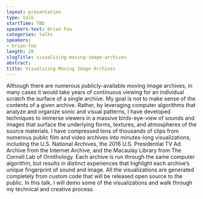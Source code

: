 ```yaml
---
layout: presentation
type: talk
startTime: TBD
speakers-text: Brian Foo
categories: talks
speakers:
- brian-foo
length: 20
slugTitle: visualizing-moving-image-archives
abstract:
title: Visualizing Moving Image Archives
---
```

Although there are numerous publicly-available moving image archives, in many cases it would take years of continuous viewing for an individual scratch the surface of a single archive. My goal is not to make sense of the contents of a given archive. Rather, by leveraging computer algorithms that analyze and organize sonic and visual patterns, I have developed techniques to immerse viewers in a massive birds-eye-view of sounds and images that surface the underlying forms, textures, and atmospheres of the source materials. I have compressed tens of thousands of clips from numerous public film and video archives into minutes-long visualizations, including the U.S. National Archives, the 2016 U.S. Presidential TV Ad Archive from the Internet Archive, and the Macaulay Library from The Cornell Lab of Ornithology. Each archive is run through the same computer algorithm, but results in distinct experiences that highlight each archive’s unique fingerprint of sound and image. All the visualizations are generated completely from custom code that will be released open source to the public. In this talk, I will demo some of the visualizations and walk through my technical and creative process.